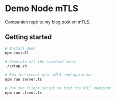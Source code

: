 # Demo Node mTLS

Companion repo to my blog post on mTLS.

## Getting started

```sh
# Install deps
npm install

# Generate all the required certs
./setup.sh

# Run the server with mTLS configuration
npm run server.ts

# Run the client script to test the mTLS endpoint
npm run client.ts
```
